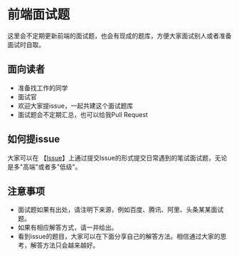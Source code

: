# 前端面试题 
这里会不定期更新前端的面试题，也会有现成的题库，方便大家面试别人或者准备面试时自取。

## 面向读者 
- 准备找工作的同学 
- 面试官
- 欢迎大家提issue，一起共建这个面试题库 
- 面试题会不定期汇总，也可以给我Pull Request

## 如何提issue
大家可以在 【[Issue](https://github.com/regexp-lin/FE-Interview/issues)】上通过提交Issue的形式提交日常遇到的笔试面试题，无论是多"高端"或者多"低级"。

## 注意事项
- 面试题如果有出处，请注明下来源，例如百度、腾讯、阿里、头条某某面试题。 
- 如果有相应解答方式，请一并给出。 
- 看到issue的题目，大家可以在下面分享自己的解答方法。相信通过大家的思考，解答方法只会越来越好。 
